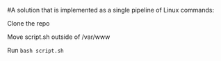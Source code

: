 #A solution that is implemented as a single pipeline of Linux commands:

Clone the repo

Move script.sh outside of /var/www

Run `bash script.sh`
